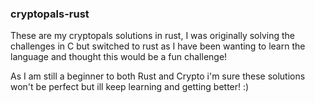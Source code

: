 ### cryptopals-rust

These are my cryptopals solutions in rust, I was originally solving the challenges in C but switched to rust as I have been wanting to learn the language and thought this would be a fun challenge!

As I am still a beginner to both Rust and Crypto i'm sure these solutions won't be perfect but ill keep learning and getting better! :)